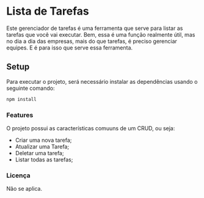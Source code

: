 # Lista de Tarefas

Este gerenciador de tarefas é uma ferramenta que serve para listar as tarefas que você vai executar. Bem, essa é uma função realmente útil, mas no dia a dia das empresas, mais do que tarefas, é preciso gerenciar equipes. E é para isso que serve essa ferramenta.

## Setup

Para executar o projeto, será necessário instalar as dependências usando o seguinte comando:

```bash
npm install
```

### Features

O projeto possui as características comuuns de um CRUD, ou seja:

* Criar uma nova tarefa;
* Atualizar uma Tarefa;
* Deletar uma tarefa;
* Listar todas as tarefas;

### Licença

Não se aplica.
